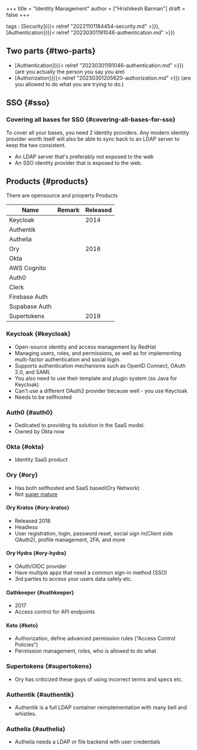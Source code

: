 +++
title = "Identity Management"
author = ["Hrishikesh Barman"]
draft = false
+++

tags
: [Security]({{< relref "20221101184454-security.md" >}}), [Authentication]({{< relref "20230301191046-authentication.md" >}})


## Two parts {#two-parts}

-   [Authentication]({{< relref "20230301191046-authentication.md" >}}) (are you actually the person you say you are)
-   [Authorization]({{< relref "20230301205620-authorization.md" >}}) (are you allowed to do what you are trying to do.)


## SSO {#sso}


### Covering all bases for SSO {#covering-all-bases-for-sso}

To cover all your bases, you need 2 identity providers. Any modern identity provider worth itself will also be able to sync back to an LDAP server to keep the two consistent.

-   An LDAP server that's preferably not exposed to the web
-   An SSO identity provider that is exposed to the web.


## Products {#products}

There are opensource and prioperty Products

| Name          | Remark | Released |
|---------------|--------|----------|
| Keycloak      |        | 2014     |
| Authentik     |        |          |
| Authelia      |        |          |
| Ory           |        | 2016     |
| Okta          |        |          |
| AWS Cognito   |        |          |
| Auth0         |        |          |
| Clerk         |        |          |
| Firebase Auth |        |          |
| Supabase Auth |        |          |
| Supertokens   |        | 2019     |


### Keycloak {#keycloak}

-   Open-source identity and access management by RedHat
-   Managing users, roles, and permissions, as well as for implementing multi-factor authentication and social login.
-   Supports authentication mechanisms such as OpenID Connect, OAuth 2.0, and SAML
-   You also need to use their template and plugin system (so Java for Keycloak)
-   Can't use a different OAuth2 provider because well - you use Keycloak
-   Needs to be selfhosted


### Auth0 {#auth0}

-   Dedicated to providing its solution in the SaaS model.
-   Owned by Okta now


### Okta {#okta}

-   Identity SaaS product


### Ory {#ory}

-   Has both selfhosted and SaaS based(Ory Network)
-   Not [super mature](https://www.ory.sh/docs/ecosystem/versioning)


#### Ory Kratos {#ory-kratos}

-   Released 2018
-   Headless
-   User registration, login, password reset, social sign in(Client side OAuth2), profile management, 2FA, and more


#### Ory Hydra {#ory-hydra}

-   OAuth/OIDC provider
-   Have multiple apps that need a common sign-in method (SSO)
-   3rd parties to access your users data safely etc.


#### Oathkeeper {#oathkeeper}

-   2017
-   Access control for API endpoints


#### Keto {#keto}

-   Authorization, define advanced permission rules (“Access Control Policies”)
-   Permission management, roles, who is allowed to do what


### Supertokens {#supertokens}

-   Ory has criticized these guys of using incorrect terms and specs etc.


### Authentik {#authentik}

-   Authentik is a full LDAP container reimplementation with many bell and whistles.


### Authelia {#authelia}

-   Authelia needs a LDAP or file backend with user credentials
